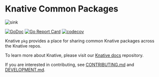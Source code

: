 # Knative Common Packages

![sink](https://live.staticflickr.com/2524/3727870484_d57ce2b914.jpg)

[![GoDoc](https://godoc.org/github.com/knative/pkg?status.svg)](https://godoc.org/github.com/knative/pkg)
[![Go Report Card](https://goreportcard.com/badge/knative/pkg)](https://goreportcard.com/report/knative/pkg)
[![codecov](https://codecov.io/gh/knative/pkg/branch/master/graph/badge.svg)](https://codecov.io/gh/knative/pkg)

Knative `pkg` provides a place for sharing common Knative packages across the
Knative repos.

To learn more about Knative, please visit our
[Knative docs](https://github.com/knative/docs) repository.

If you are interested in contributing, see [CONTRIBUTING.md](./CONTRIBUTING.md)
and [DEVELOPMENT.md](./DEVELOPMENT.md).
